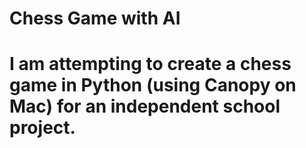# Chess Game with AI
# I am attempting to create a chess game in Python (using Canopy on Mac) for an independent school project.
